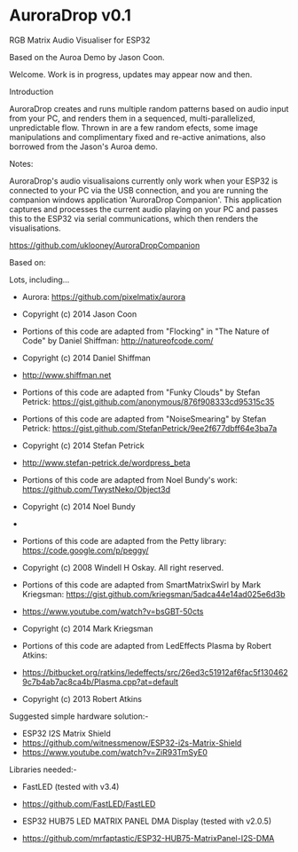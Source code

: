 # AuroraDrop v0.1

RGB Matrix Audio Visualiser for ESP32

Based on the Auroa Demo by Jason Coon.

Welcome. Work is in progress, updates may appear now and then.

Introduction

AuroraDrop creates and runs multiple random patterns based on audio input from your PC, and renders them in a
sequenced, multi-parallelized, unpredictable flow. Thrown in are a few random efects, some image manipulations
and complimentary fixed and re-active animations, also borrowed from the Jason's Auroa demo.








Notes:

AuroraDrop's audio visualisaions currently only work when your ESP32 is connected to your PC via the USB connection,
and you are running the companion windows application 'AuroraDrop Companion'. This application captures and processes
the current audio playing on your PC and passes this to the ESP32 via serial communications, which then renders the
visualisations.

https://github.com/uklooney/AuroraDropCompanion


Based on:

 Lots, including...

 * Aurora: https://github.com/pixelmatix/aurora
 * Copyright (c) 2014 Jason Coon

 * Portions of this code are adapted from "Flocking" in "The Nature of Code" by Daniel Shiffman: http://natureofcode.com/
 * Copyright (c) 2014 Daniel Shiffman
 * http://www.shiffman.net

 * Portions of this code are adapted from "Funky Clouds" by Stefan Petrick: https://gist.github.com/anonymous/876f908333cd95315c35
 * Portions of this code are adapted from "NoiseSmearing" by Stefan Petrick: https://gist.github.com/StefanPetrick/9ee2f677dbff64e3ba7a
 * Copyright (c) 2014 Stefan Petrick
 * http://www.stefan-petrick.de/wordpress_beta

 * Portions of this code are adapted from Noel Bundy's work: https://github.com/TwystNeko/Object3d
 * Copyright (c) 2014 Noel Bundy
 * 
 * Portions of this code are adapted from the Petty library: https://code.google.com/p/peggy/
 * Copyright (c) 2008 Windell H Oskay.  All right reserved.

* Portions of this code are adapted from SmartMatrixSwirl by Mark Kriegsman: https://gist.github.com/kriegsman/5adca44e14ad025e6d3b
* https://www.youtube.com/watch?v=bsGBT-50cts
* Copyright (c) 2014 Mark Kriegsman

 * Portions of this code are adapted from LedEffects Plasma by Robert Atkins:
 * https://bitbucket.org/ratkins/ledeffects/src/26ed3c51912af6fac5f1304629c7b4ab7ac8ca4b/Plasma.cpp?at=default
 * Copyright (c) 2013 Robert Atkins




Suggested simple hardware solution:-
   
 * ESP32 I2S Matrix Shield
 * https://github.com/witnessmenow/ESP32-i2s-Matrix-Shield
 * https://www.youtube.com/watch?v=ZiR93TmSyE0

Libraries needed:-

 * FastLED (tested with v3.4)
 * https://github.com/FastLED/FastLED

 * ESP32 HUB75 LED MATRIX PANEL DMA Display (tested with v2.0.5)
 * https://github.com/mrfaptastic/ESP32-HUB75-MatrixPanel-I2S-DMA
